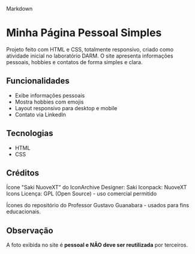 Markdown

# Minha Página Pessoal Simples

Projeto feito com HTML e CSS, totalmente responsivo, criado como atividade inicial no laboratório DARM. O site apresenta informações pessoais, hobbies e contatos de forma simples e clara.

## Funcionalidades
- Exibe informações pessoais
- Mostra hobbies com emojis
- Layout responsivo para desktop e mobile
- Contato via LinkedIn

## Tecnologias 
- HTML
- CSS

## Créditos
Ícone "Saki NuoveXT" do IconArchive
Designer: Saki
Iconpack: NuoveXT Icons
Licença: GPL (Open Source) - uso comercial permitido

Ícones do repositório do Professor Gustavo Guanabara - usados para fins educacionais.

## Observação 
A foto exibida no site é **pessoal e NÃO deve ser reutilizada** por terceiros.

